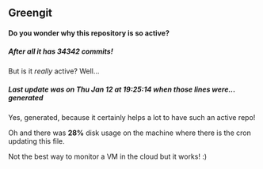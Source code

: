 ## Greengit

#### Do you wonder why this repository is so active?

##### After all it has 34342 commits!

But is it *really* active? Well...

##### Last update was on Thu Jan 12 at 19:25:14 when those lines were... generated

Yes, generated, because it certainly helps a lot to have such an active repo!

Oh and there was **28%** disk usage on the machine
where there is the cron updating this file.

Not the best way to monitor a VM in the cloud but it works! :)
